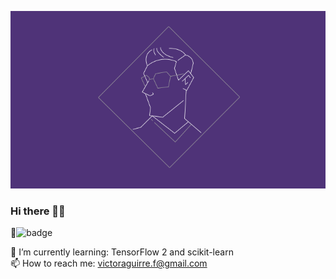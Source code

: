 ![Hero_banner](/logo_Banner.png)
### Hi there 🖐🏾

🙈![badge](https://www.codewars.com/users/CubeVic/badges/micro)

🌱 I’m currently learning: TensorFlow 2 and scikit-learn  
📫 How to reach me: victoraguirre.f@gmail.com

<!--
**CubeVic/CubeVic** is a ✨ _special_ ✨ repository because its `README.md` (this file) appears on your GitHub profile.

Here are some ideas to get you started:

- 🔭 I’m currently working on ...
- 🌱 I’m currently learning ...
- 👯 I’m looking to collaborate on ...
- 🤔 I’m looking for help with ...
- 💬 Ask me about ...
- 📫 How to reach me: ...
- 😄 Pronouns: ...
- ⚡ Fun fact: ...
-->
